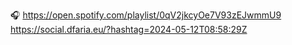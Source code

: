 🎧 https://open.spotify.com/playlist/0qV2jkcyOe7V93zEJwmmU9 https://social.dfaria.eu/?hashtag=2024-05-12T08:58:29Z